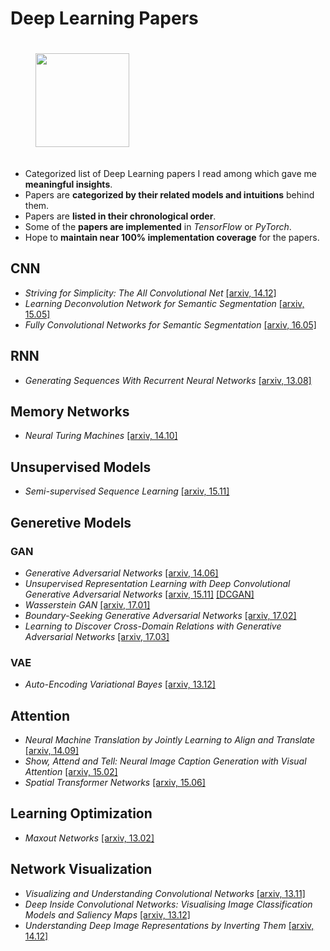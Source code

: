 # Deep Learning Papers

<div style="padding: 20px 40px">
    <img src="https://github.com/kuc2477/dl-papers/raw/master/art.jpg" width="150" height="150" />  
</div>

- Categorized list of Deep Learning papers I read among which gave me **meaningful insights**.
- Papers are **categorized by their related models and intuitions** behind them.
- Papers are **listed in their chronological order**.
- Some of the **papers are implemented** in *TensorFlow* or *PyTorch*.
- Hope to **maintain near 100% implementation coverage** for the papers.


## CNN
- *Striving for Simplicity: The All Convolutional Net* [[arxiv, 14.12]](http://arxiv.org/abs/1412.6806)
- *Learning Deconvolution Network for Semantic Segmentation*  [[arxiv, 15.05]](https://arxiv.org/abs/1505.04366)
- *Fully Convolutional Networks for Semantic Segmentation* [[arxiv, 16.05]](https://arxiv.org/abs/1605.06211)


## RNN
- *Generating Sequences With Recurrent Neural Networks* [[arxiv, 13.08]](http://arxiv.org/abs/1308.0850)


## Memory Networks
- *Neural Turing Machines* [[arxiv, 14.10]](http://arxiv.org/abs/1410.5401)


## Unsupervised Models
- *Semi-supervised Sequence Learning* [[arxiv, 15.11]](https://arxiv.org/abs/1511.01432)


## Generetive Models

### GAN
- *Generative Adversarial Networks* [[arxiv, 14.06]](http://arxiv.org/abs/1406.2661)
- *Unsupervised Representation Learning with Deep Convolutional Generative Adversarial Networks* [[arxiv, 15.11]](http://arxiv.org/abs/1511.06434) [[DCGAN]](./GAN/DCGAN)
- *Wasserstein GAN*  [[arxiv, 17.01]](http://arxiv.org/abs/1701.07875)
- *Boundary-Seeking Generative Adversarial Networks*  [[arxiv, 17.02]](http://arxiv.org/abs/1702.08431)
- *Learning to Discover Cross-Domain Relations with Generative Adversarial Networks*  [[arxiv, 17.03]](http://arxiv.org/abs/1703.05192)

### VAE
- *Auto-Encoding Variational Bayes* [[arxiv, 13.12]](http://arxiv.org/abs/1312.6114)


## Attention
- *Neural Machine Translation by Jointly Learning to Align and Translate* [[arxiv, 14.09]](http://arxiv.org/abs/1409.0473)
- *Show, Attend and Tell: Neural Image Caption Generation with Visual Attention* [[arxiv, 15.02]](http://arxiv.org/abs/1502.03044)
- *Spatial Transformer Networks* [[arxiv, 15.06]](http://arxiv.org/abs/1506.02025)


## Learning Optimization
- *Maxout Networks* [[arxiv, 13.02]](https://arxiv.org/abs/1302.4389)


## Network Visualization
- *Visualizing and Understanding Convolutional Networks* [[arxiv, 13.11]](http://arxiv.org/abs/1311.2901)
- *Deep Inside Convolutional Networks: Visualising Image Classification Models and Saliency Maps* [[arxiv, 13.12]](http://arxiv.org/abs/1312.6034)
- *Understanding Deep Image Representations by Inverting Them* [[arxiv, 14.12]](http://arxiv.org/abs/1412.0035)
